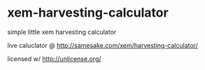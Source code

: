 # xem-harvesting-calculator
simple little xem harvesting calculator

live caluclator @ http://samesake.com/xem/harvesting-calculator/

licensed w/ http://unlicense.org/
